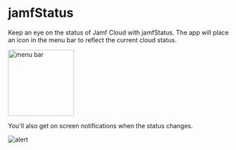 # jamfStatus
Keep an eye on the status of Jamf Cloud with jamfStatus.  The app will place an icon in the menu bar to reflect the current cloud status.

<img src="https://raw.githubusercontent.com/jamfprofessionalservices/jamfStatus/master/jamfStatus/images/menubar.png" alt="menu bar" width="150" />
<p>
You'll also get on screen notifications when the status changes.

![](https://raw.githubusercontent.com/jamfprofessionalservices/jamfStatus/master/jamfStatus/images/alert.png "alert")
